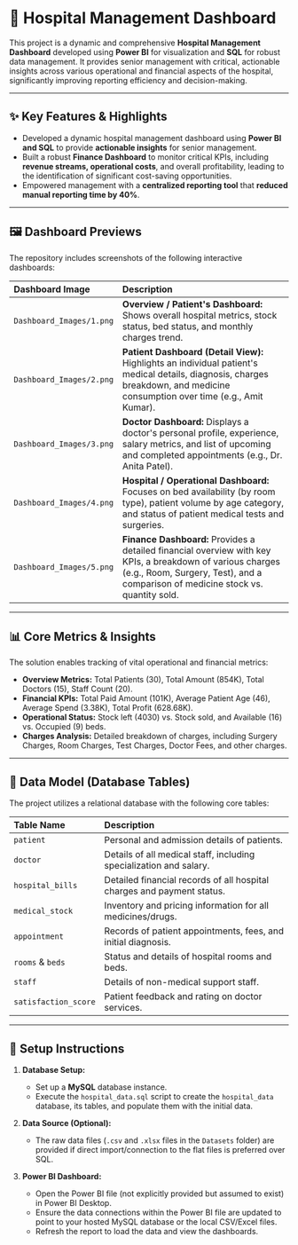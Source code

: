 # 🏥 Hospital Management Dashboard

This project is a dynamic and comprehensive **Hospital Management Dashboard** developed using **Power BI** for visualization and **SQL** for robust data management. It provides senior management with critical, actionable insights across various operational and financial aspects of the hospital, significantly improving reporting efficiency and decision-making.

***

## ✨ Key Features & Highlights

* Developed a dynamic hospital management dashboard using **Power BI and SQL** to provide **actionable insights** for senior management.
* Built a robust **Finance Dashboard** to monitor critical KPIs, including **revenue streams, operational costs**, and overall profitability, leading to the identification of significant cost-saving opportunities.
* Empowered management with a **centralized reporting tool** that **reduced manual reporting time by 40%**.

***

## 🖼️ Dashboard Previews

The repository includes screenshots of the following interactive dashboards:

| Dashboard Image | Description |
| :--- | :--- |
| `Dashboard_Images/1.png` | **Overview / Patient's Dashboard:** Shows overall hospital metrics, stock status, bed status, and monthly charges trend. |
| `Dashboard_Images/2.png` | **Patient Dashboard (Detail View):** Highlights an individual patient's medical details, diagnosis, charges breakdown, and medicine consumption over time (e.g., Amit Kumar). |
| `Dashboard_Images/3.png` | **Doctor Dashboard:** Displays a doctor's personal profile, experience, salary metrics, and list of upcoming and completed appointments (e.g., Dr. Anita Patel). |
| `Dashboard_Images/4.png` | **Hospital / Operational Dashboard:** Focuses on bed availability (by room type), patient volume by age category, and status of patient medical tests and surgeries. |
| `Dashboard_Images/5.png` | **Finance Dashboard:** Provides a detailed financial overview with key KPIs, a breakdown of various charges (e.g., Room, Surgery, Test), and a comparison of medicine stock vs. quantity sold. |

***

## 📊 Core Metrics & Insights

The solution enables tracking of vital operational and financial metrics:

* **Overview Metrics:** Total Patients (30), Total Amount (854K), Total Doctors (15), Staff Count (20).
* **Financial KPIs:** Total Paid Amount (101K), Average Patient Age (46), Average Spend (3.38K), Total Profit (628.68K).
* **Operational Status:** Stock left (4030) vs. Stock sold, and Available (16) vs. Occupied (9) beds.
* **Charges Analysis:** Detailed breakdown of charges, including Surgery Charges, Room Charges, Test Charges, Doctor Fees, and other charges.

***

## 💾 Data Model (Database Tables)

The project utilizes a relational database with the following core tables:

| Table Name | Description |
| :--- | :--- |
| `patient` | Personal and admission details of patients. |
| `doctor` | Details of all medical staff, including specialization and salary. |
| `hospital_bills` | Detailed financial records of all hospital charges and payment status. |
| `medical_stock` | Inventory and pricing information for all medicines/drugs. |
| `appointment` | Records of patient appointments, fees, and initial diagnosis. |
| `rooms` & `beds` | Status and details of hospital rooms and beds. |
| `staff` | Details of non-medical support staff. |
| `satisfaction_score` | Patient feedback and rating on doctor services. |

***

## 🚀 Setup Instructions

1.  **Database Setup:**
    * Set up a **MySQL** database instance.
    * Execute the `hospital_data.sql` script to create the `hospital_data` database, its tables, and populate them with the initial data.

2.  **Data Source (Optional):**
    * The raw data files (`.csv` and `.xlsx` files in the `Datasets` folder) are provided if direct import/connection to the flat files is preferred over SQL.

3.  **Power BI Dashboard:**
    * Open the Power BI file (not explicitly provided but assumed to exist) in Power BI Desktop.
    * Ensure the data connections within the Power BI file are updated to point to your hosted MySQL database or the local CSV/Excel files.
    * Refresh the report to load the data and view the dashboards.
